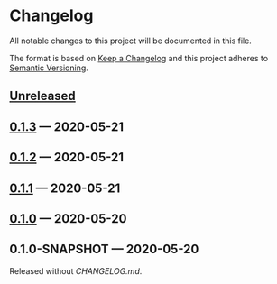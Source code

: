 # Changelog

All notable changes to this project will be documented in this file.

The format is based on [Keep a Changelog](http://keepachangelog.com)
and this project adheres to [Semantic Versioning](http://semver.org/spec/v2.0.0.html).


## [Unreleased]

## [0.1.3] — 2020-05-21

## [0.1.2] — 2020-05-21

## [0.1.1] — 2020-05-21

## [0.1.0] — 2020-05-20

## 0.1.0-SNAPSHOT — 2020-05-20
Released without _CHANGELOG.md_.


[0.1.0]: https://github.com/b-social/prometheus-exposition-converter/compare/0.1.0-SNAPSHOT...0.1.0
[0.1.1]: https://github.com/b-social/prometheus-exposition-converter/compare/0.1.0...0.1.1
[0.1.2]: https://github.com/b-social/prometheus-exposition-converter/compare/0.1.1...0.1.2
[0.1.3]: https://github.com/b-social/prometheus-exposition-converter/compare/0.1.2...0.1.3
[Unreleased]: https://github.com/b-social/prometheus-exposition-converter/compare/0.1.3...HEAD

